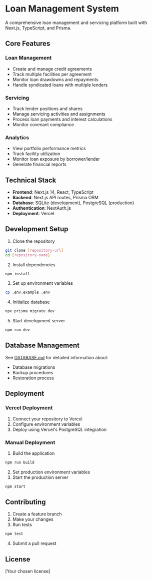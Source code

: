 # Loan Management System

A comprehensive loan management and servicing platform built with Next.js, TypeScript, and Prisma.

## Core Features

### Loan Management
- Create and manage credit agreements
- Track multiple facilities per agreement
- Monitor loan drawdowns and repayments
- Handle syndicated loans with multiple lenders

### Servicing
- Track lender positions and shares
- Manage servicing activities and assignments
- Process loan payments and interest calculations
- Monitor covenant compliance

### Analytics
- View portfolio performance metrics
- Track facility utilization
- Monitor loan exposure by borrower/lender
- Generate financial reports

## Technical Stack

- **Frontend**: Next.js 14, React, TypeScript
- **Backend**: Next.js API routes, Prisma ORM
- **Database**: SQLite (development), PostgreSQL (production)
- **Authentication**: NextAuth.js
- **Deployment**: Vercel

## Development Setup

1. Clone the repository
```bash
git clone [repository-url]
cd [repository-name]
```

2. Install dependencies
```bash
npm install
```

3. Set up environment variables
```bash
cp .env.example .env
```

4. Initialize database
```bash
npx prisma migrate dev
```

5. Start development server
```bash
npm run dev
```

## Database Management

See [DATABASE.md](./prisma/DATABASE.md) for detailed information about:
- Database migrations
- Backup procedures
- Restoration process

## Deployment

### Vercel Deployment
1. Connect your repository to Vercel
2. Configure environment variables
3. Deploy using Vercel's PostgreSQL integration

### Manual Deployment
1. Build the application
```bash
npm run build
```

2. Set production environment variables
3. Start the production server
```bash
npm start
```

## Contributing

1. Create a feature branch
2. Make your changes
3. Run tests
```bash
npm test
```
4. Submit a pull request

## License

[Your chosen license]
